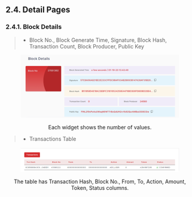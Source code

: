 ## 2.4.	Detail Pages
### 2.4.1. Block Details

> -	Block No., Block Generate Time, Signature, Block Hash, Transaction Count, Block Producer, Public Key                                      
<figure><img src="../../../../../../.gitbook/assets/finl-scan/block-details.png" alt=""><figcaption></figcaption></figure>
<center>Each widget shows the number of values.</center>

> -	Transactions Table                                     
<figure><img src="../../../../../../.gitbook/assets/finl-scan/block-details-tables.png" alt=""><figcaption></figcaption></figure>
<center>The table has Transaction Hash, Block No., From, To, Action, Amount, Token, Status columns.</center>